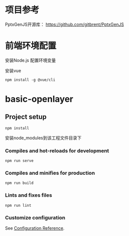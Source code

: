 # 项目参考
PptxGenJS开源库：
https://github.com/gitbrent/PptxGenJS

# 前端环境配置
安装Node.js 配置环境变量

安装vue

```
npm install -g @vue/cli
```


# basic-openlayer

## Project setup
```
npm install
```
安装node_modules到该工程文件目录下

### Compiles and hot-reloads for development
```
npm run serve
```

### Compiles and minifies for production
```
npm run build
```

### Lints and fixes files
```
npm run lint
```

### Customize configuration
See [Configuration Reference](https://cli.vuejs.org/config/).
